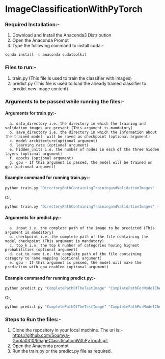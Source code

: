 # ImageClassificationWithPyTorch
### Required Installation:-
1. Download and Install the Anaconda3 Distribution
2. Open the Anaconda Prompt
3. Type the following command to install cuda:-
```bash
conda install -c anaconda cudatoolkit
``` 
### Files to run:-
1. train.py (This file is used to train the classifier with images)
2. predict.py (This file is used to load the already trained classifier to predict new image content)

### Arguments to be passed while running the files:-
  #### Arguments for train.py:-
      a. data_directory i.e. the directory in which the training and validation images are present (This argument is mandatory)
      b. save_directory i.e. the directory in which the information about the trained model  will be saved as checkpoint (optional argument)
      c. model architecture(optional argument)
      d. learning rate (optional argument)
      e. hidden_units i.e. the number of nodes in each of the three hidden layers (optional argument)
      f. epochs (optional argument)
      g. gpu - If this argument is passed, the model will be trained on gpu (optional argument) 
      
   #### Example command for running train.py:-
```bash
python train.py "DirectoryPathContainingTrainingandValidationImages"
``` 
Or,

```bash
python train.py "DirectoryPathContainingTrainingandValidationImages" --save_dir "save_directory" --arch "vgg13" --learning_rate 0.001 --hidden_units "[1536,1024,512]" --epochs 5 --gpu
``` 
      
  #### Arguments for predict.py:-
      a. input i.e. the complete path of the image to be predicted (This argument is mandatory)
      b. checkpoint i.e. the complete path of the file containing the model checkpoint (This argument is mandatory)
      c. top_k i.e. the top k number of categories having highest probabilities (optional argument)
      d. cat_to_name i.e. the complete path of the file containing category to name mapping (optional argument)
      e. gpu - If this argument is passed, the model will make the prediction with gpu enabled (optional argument) 
      
  #### Example command for running predict.py:-
```bash
python predict.py "CompletePathOfTheTestImage" "CompletePathForModelCheckPoint"
``` 
Or,

```bash
python predict.py "CompletePathOfTheTestImage" "CompletePathForModelCheckPoint" --top_k 5 --cat_to_name "CompletePathOfTheJsonFileContainingCategoryToNameMapping" --gpu
``` 

### Steps to Run the files:- 
1. Clone the repository in your local machine. The url is:- https://github.com/Soumya-Gupta0310/ImageClassificationWithPyTorch.git
2. Open the Anaconda prompt
3. Run the train.py or the predict.py file as required. 

